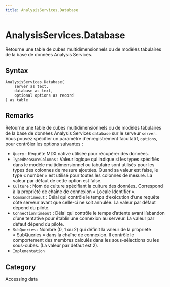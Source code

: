 ```yaml
---
title: AnalysisServices.Database
---
```


# AnalysisServices.Database


Retourne une table de cubes multidimensionnels ou de modèles tabulaires de la base de données Analysis Services.


## Syntax

```powerquery
AnalysisServices.Database(
    server as text,
    database as text,
    optional options as record
) as table
```


## Remarks

Retourne une table de cubes multidimensionnels ou de modèles tabulaires de la base de données Analysis Services <code>database</code> sur le serveur <code>server</code>. Vous pouvez spécifier un paramètre d'enregistrement facultatif, <code>options</code>, pour contrôler les options suivantes :    <ul><li><code>Query</code> : Requ&#234;te MDX native utilis&#233;e pour r&#233;cup&#233;rer des donn&#233;es.</li><li><code>TypedMeasureColumns</code> : Valeur logique qui indique si les types sp&#233;cifi&#233;s dans le mod&#232;le multidimensionnel ou tabulaire sont utilis&#233;s pour les types des colonnes de mesure ajout&#233;es. Quand sa valeur est false, le type &#171;&#160;number&#160;&#187; est utilis&#233; pour toutes les colonnes de mesure. La valeur par d&#233;faut de cette option est false.</li><li><code>Culture</code> : Nom de culture sp&#233;cifiant la culture des donn&#233;es. Correspond &#224; la propri&#233;t&#233; de cha&#238;ne de connexion &#171;&#160;Locale Identifier&#160;&#187;.</li><li><code>CommandTimeout</code> : D&#233;lai qui contr&#244;le le temps d’ex&#233;cution d’une requ&#234;te c&#244;t&#233; serveur avant que celle-ci ne soit annul&#233;e. La valeur par d&#233;faut d&#233;pend du pilote.</li><li><code>ConnectionTimeout</code> : D&#233;lai qui contr&#244;le le temps d’attente avant l’abandon d’une tentative pour &#233;tablir une connexion au serveur. La valeur par d&#233;faut d&#233;pend du pilote.</li><li><code>SubQueries</code> : Nombre (0, 1 ou 2) qui d&#233;finit la valeur de la propri&#233;t&#233; &#171;&#160;SubQueries&#160;&#187; dans la cha&#238;ne de connexion. Il contr&#244;le le comportement des membres calcul&#233;s dans les sous-s&#233;lections ou les sous-cubes. (La valeur par d&#233;faut est&#160;2).</li><li><code>Implementation</code></li></ul>    



## Category
Accessing data
